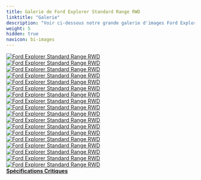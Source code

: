 ```yaml
---
title: Galerie de Ford Explorer Standard Range RWD
linktitle: "Galerie"
description: "Voir ci-dessous notre grande galerie d'images Ford Explorer Standard Range RWD. Cliquez sur les images pour des versions haute résolution."
weight: 5
hidden: true
navicon: bi-images
---
```

<!-- markdownlint-disable MD033 -->
<div class="row" id ="my-gallery">
	<div class="pswp-grid-item col-6 col-md-4">
		<a href="https://media.evkx.net/multimedia/models/ford/explorer/explorer_standard_range_rwd/charging_1.jpg"
data-pswp-src="https://media.evkx.net/multimedia/models/ford/explorer/explorer_standard_range_rwd/charging_1.jpg"
data-pswp-width="3000"
data-pswp-height="2000" 
target="_blank">
			<img src="https://media.evkx.net/multimedia/models/ford/explorer/explorer_standard_range_rwd/charging_1_xst.jpg" alt="Ford Explorer Standard Range RWD" class="img-fluid " />
		</a>
	</div>
	<div class="pswp-grid-item col-6 col-md-4">
		<a href="https://media.evkx.net/multimedia/models/ford/explorer/explorer_standard_range_rwd/charging_2.jpg"
data-pswp-src="https://media.evkx.net/multimedia/models/ford/explorer/explorer_standard_range_rwd/charging_2.jpg"
data-pswp-width="3000"
data-pswp-height="2283" 
target="_blank">
			<img src="https://media.evkx.net/multimedia/models/ford/explorer/explorer_standard_range_rwd/charging_2_xst.jpg" alt="Ford Explorer Standard Range RWD" class="img-fluid " />
		</a>
	</div>
	<div class="pswp-grid-item col-6 col-md-4">
		<a href="https://media.evkx.net/multimedia/models/ford/explorer/explorer_standard_range_rwd/exterior_1.jpg"
data-pswp-src="https://media.evkx.net/multimedia/models/ford/explorer/explorer_standard_range_rwd/exterior_1.jpg"
data-pswp-width="3000"
data-pswp-height="2199" 
target="_blank">
			<img src="https://media.evkx.net/multimedia/models/ford/explorer/explorer_standard_range_rwd/exterior_1_xst.jpg" alt="Ford Explorer Standard Range RWD" class="img-fluid " />
		</a>
	</div>
	<div class="pswp-grid-item col-6 col-md-4">
		<a href="https://media.evkx.net/multimedia/models/ford/explorer/explorer_standard_range_rwd/exterior_2.jpg"
data-pswp-src="https://media.evkx.net/multimedia/models/ford/explorer/explorer_standard_range_rwd/exterior_2.jpg"
data-pswp-width="3000"
data-pswp-height="2250" 
target="_blank">
			<img src="https://media.evkx.net/multimedia/models/ford/explorer/explorer_standard_range_rwd/exterior_2_xst.jpg" alt="Ford Explorer Standard Range RWD" class="img-fluid " />
		</a>
	</div>
	<div class="pswp-grid-item col-6 col-md-4">
		<a href="https://media.evkx.net/multimedia/models/ford/explorer/explorer_standard_range_rwd/exterior_3.jpg"
data-pswp-src="https://media.evkx.net/multimedia/models/ford/explorer/explorer_standard_range_rwd/exterior_3.jpg"
data-pswp-width="3000"
data-pswp-height="1696" 
target="_blank">
			<img src="https://media.evkx.net/multimedia/models/ford/explorer/explorer_standard_range_rwd/exterior_3_xst.jpg" alt="Ford Explorer Standard Range RWD" class="img-fluid " />
		</a>
	</div>
	<div class="pswp-grid-item col-6 col-md-4">
		<a href="https://media.evkx.net/multimedia/models/ford/explorer/explorer_standard_range_rwd/exterior_4.jpg"
data-pswp-src="https://media.evkx.net/multimedia/models/ford/explorer/explorer_standard_range_rwd/exterior_4.jpg"
data-pswp-width="3000"
data-pswp-height="2193" 
target="_blank">
			<img src="https://media.evkx.net/multimedia/models/ford/explorer/explorer_standard_range_rwd/exterior_4_xst.jpg" alt="Ford Explorer Standard Range RWD" class="img-fluid " />
		</a>
	</div>
	<div class="pswp-grid-item col-6 col-md-4">
		<a href="https://media.evkx.net/multimedia/models/ford/explorer/explorer_standard_range_rwd/exterior_5.jpg"
data-pswp-src="https://media.evkx.net/multimedia/models/ford/explorer/explorer_standard_range_rwd/exterior_5.jpg"
data-pswp-width="3000"
data-pswp-height="1506" 
target="_blank">
			<img src="https://media.evkx.net/multimedia/models/ford/explorer/explorer_standard_range_rwd/exterior_5_xst.jpg" alt="Ford Explorer Standard Range RWD" class="img-fluid " />
		</a>
	</div>
	<div class="pswp-grid-item col-6 col-md-4">
		<a href="https://media.evkx.net/multimedia/models/ford/explorer/explorer_standard_range_rwd/exterior_6.jpg"
data-pswp-src="https://media.evkx.net/multimedia/models/ford/explorer/explorer_standard_range_rwd/exterior_6.jpg"
data-pswp-width="3000"
data-pswp-height="2250" 
target="_blank">
			<img src="https://media.evkx.net/multimedia/models/ford/explorer/explorer_standard_range_rwd/exterior_6_xst.jpg" alt="Ford Explorer Standard Range RWD" class="img-fluid " />
		</a>
	</div>
	<div class="pswp-grid-item col-6 col-md-4">
		<a href="https://media.evkx.net/multimedia/models/ford/explorer/explorer_standard_range_rwd/exterior_7.jpg"
data-pswp-src="https://media.evkx.net/multimedia/models/ford/explorer/explorer_standard_range_rwd/exterior_7.jpg"
data-pswp-width="3000"
data-pswp-height="1632" 
target="_blank">
			<img src="https://media.evkx.net/multimedia/models/ford/explorer/explorer_standard_range_rwd/exterior_7_xst.jpg" alt="Ford Explorer Standard Range RWD" class="img-fluid " />
		</a>
	</div>
	<div class="pswp-grid-item col-6 col-md-4">
		<a href="https://media.evkx.net/multimedia/models/ford/explorer/explorer_standard_range_rwd/exterior_8.jpg"
data-pswp-src="https://media.evkx.net/multimedia/models/ford/explorer/explorer_standard_range_rwd/exterior_8.jpg"
data-pswp-width="3000"
data-pswp-height="1537" 
target="_blank">
			<img src="https://media.evkx.net/multimedia/models/ford/explorer/explorer_standard_range_rwd/exterior_8_xst.jpg" alt="Ford Explorer Standard Range RWD" class="img-fluid " />
		</a>
	</div>
	<div class="pswp-grid-item col-6 col-md-4">
		<a href="https://media.evkx.net/multimedia/models/ford/explorer/explorer_standard_range_rwd/headlights_1.jpg"
data-pswp-src="https://media.evkx.net/multimedia/models/ford/explorer/explorer_standard_range_rwd/headlights_1.jpg"
data-pswp-width="3000"
data-pswp-height="2250" 
target="_blank">
			<img src="https://media.evkx.net/multimedia/models/ford/explorer/explorer_standard_range_rwd/headlights_1_xst.jpg" alt="Ford Explorer Standard Range RWD" class="img-fluid " />
		</a>
	</div>
	<div class="pswp-grid-item col-6 col-md-4">
		<a href="https://media.evkx.net/multimedia/models/ford/explorer/explorer_standard_range_rwd/interior_1.jpg"
data-pswp-src="https://media.evkx.net/multimedia/models/ford/explorer/explorer_standard_range_rwd/interior_1.jpg"
data-pswp-width="3000"
data-pswp-height="2250" 
target="_blank">
			<img src="https://media.evkx.net/multimedia/models/ford/explorer/explorer_standard_range_rwd/interior_1_xst.jpg" alt="Ford Explorer Standard Range RWD" class="img-fluid " />
		</a>
	</div>
	<div class="pswp-grid-item col-6 col-md-4">
		<a href="https://media.evkx.net/multimedia/models/ford/explorer/explorer_standard_range_rwd/main_1.jpg"
data-pswp-src="https://media.evkx.net/multimedia/models/ford/explorer/explorer_standard_range_rwd/main_1.jpg"
data-pswp-width="3000"
data-pswp-height="1627" 
target="_blank">
			<img src="https://media.evkx.net/multimedia/models/ford/explorer/explorer_standard_range_rwd/main_1_xst.jpg" alt="Ford Explorer Standard Range RWD" class="img-fluid " />
		</a>
	</div>
	<div class="pswp-grid-item col-6 col-md-4">
		<a href="https://media.evkx.net/multimedia/models/ford/explorer/explorer_standard_range_rwd/rearlights_1.jpg"
data-pswp-src="https://media.evkx.net/multimedia/models/ford/explorer/explorer_standard_range_rwd/rearlights_1.jpg"
data-pswp-width="3000"
data-pswp-height="4000" 
target="_blank">
			<img src="https://media.evkx.net/multimedia/models/ford/explorer/explorer_standard_range_rwd/rearlights_1_xst.jpg" alt="Ford Explorer Standard Range RWD" class="img-fluid " />
		</a>
	</div>
	<div class="pswp-grid-item col-6 col-md-4">
		<a href="https://media.evkx.net/multimedia/models/ford/explorer/explorer_standard_range_rwd/screens_1.jpg"
data-pswp-src="https://media.evkx.net/multimedia/models/ford/explorer/explorer_standard_range_rwd/screens_1.jpg"
data-pswp-width="3000"
data-pswp-height="2250" 
target="_blank">
			<img src="https://media.evkx.net/multimedia/models/ford/explorer/explorer_standard_range_rwd/screens_1_xst.jpg" alt="Ford Explorer Standard Range RWD" class="img-fluid " />
		</a>
	</div>
	<div class="pswp-grid-item col-6 col-md-4">
		<a href="https://media.evkx.net/multimedia/models/ford/explorer/explorer_standard_range_rwd/screens_2.jpg"
data-pswp-src="https://media.evkx.net/multimedia/models/ford/explorer/explorer_standard_range_rwd/screens_2.jpg"
data-pswp-width="3000"
data-pswp-height="4000" 
target="_blank">
			<img src="https://media.evkx.net/multimedia/models/ford/explorer/explorer_standard_range_rwd/screens_2_xst.jpg" alt="Ford Explorer Standard Range RWD" class="img-fluid " />
		</a>
	</div>
	<div class="pswp-grid-item col-6 col-md-4">
		<a href="https://media.evkx.net/multimedia/models/ford/explorer/explorer_standard_range_rwd/screens_3.jpg"
data-pswp-src="https://media.evkx.net/multimedia/models/ford/explorer/explorer_standard_range_rwd/screens_3.jpg"
data-pswp-width="3000"
data-pswp-height="2250" 
target="_blank">
			<img src="https://media.evkx.net/multimedia/models/ford/explorer/explorer_standard_range_rwd/screens_3_xst.jpg" alt="Ford Explorer Standard Range RWD" class="img-fluid " />
		</a>
	</div>
	<div class="pswp-grid-item col-6 col-md-4">
		<a href="https://media.evkx.net/multimedia/models/ford/explorer/explorer_standard_range_rwd/wheels_1.jpg"
data-pswp-src="https://media.evkx.net/multimedia/models/ford/explorer/explorer_standard_range_rwd/wheels_1.jpg"
data-pswp-width="3000"
data-pswp-height="4000" 
target="_blank">
			<img src="https://media.evkx.net/multimedia/models/ford/explorer/explorer_standard_range_rwd/wheels_1_xst.jpg" alt="Ford Explorer Standard Range RWD" class="img-fluid " />
		</a>
	</div>
</div>
<script type="module">
  import PhotoSwipeLightbox from '/js/photoswipe-lightbox.esm.js';
    const lightbox = new PhotoSwipeLightbox({
       gallery: '#my-gallery',
        children: 'a',
        pswpModule: () => import('/js/photoswipe.esm.js')
    });
lightbox.init();
</script>
<div class="mt-3 mb-3">
<a href="../specifications/" class="text-decoration-none text-black">
<strong><i class="bi-arrow-left"></i> Spécifications </strong>
</a>
<a href="../reviews/" class="text-decoration-none text-black float-end">
<strong>Critiques <i class="bi-arrow-right"></i></strong>
</a>
</div>
